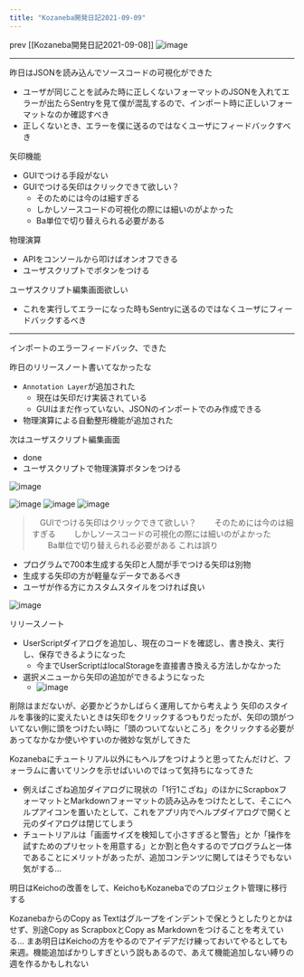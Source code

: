 ```yaml
---
title: "Kozaneba開発日記2021-09-09"
---
```


prev [[Kozaneba開発日記2021-09-08]]
![image](https://gyazo.com/cef794096b06743c1bbd9b9c4b40f0c4/thumb/1000)

---
昨日はJSONを読み込んでソースコードの可視化ができた
- ユーザが同じことを試みた時に正しくないフォーマットのJSONを入れてエラーが出たらSentryを見て僕が混乱するので、インポート時に正しいフォーマットなのか確認すべき
- 正しくないとき、エラーを僕に送るのではなくユーザにフィードバックすべき

矢印機能
- GUIでつける手段がない
- GUIでつける矢印はクリックできて欲しい？
    - そのためには今のは細すぎる
    - しかしソースコードの可視化の際には細いのがよかった
    - Ba単位で切り替えられる必要がある

物理演算
- APIをコンソールから叩けばオンオフできる
- ユーザスクリプトでボタンをつける

ユーザスクリプト編集画面欲しい
- これを実行してエラーになった時もSentryに送るのではなくユーザにフィードバックするべき

---
インポートのエラーフィードバック、できた

昨日のリリースノート書いてなかったな
- `Annotation Layer`が追加された
    - 現在は矢印だけ実装されている
    - GUIはまだ作っていない、JSONのインポートでのみ作成できる
- 物理演算による自動整形機能が追加された


次はユーザスクリプト編集画面
- done
- ユーザスクリプトで物理演算ボタンをつける

![image](https://gyazo.com/d493d53577b82f002ebac352258d2925/thumb/1000)

![image](https://gyazo.com/679775b480aa540d3a095a97287a9792/thumb/1000)
![image](https://gyazo.com/8f571f642b87f4a20ae59fa5f7f0207a/thumb/1000)
![image](https://gyazo.com/6f34662f37f13b9ade7b6fd8b1d0ed51/thumb/1000)

> 　GUIでつける矢印はクリックできて欲しい？
>  　　そのためには今のは細すぎる
>  　　しかしソースコードの可視化の際には細いのがよかった
>  　　Ba単位で切り替えられる必要がある
これは誤り
- プログラムで700本生成する矢印と人間が手でつける矢印は別物
- 生成する矢印の方が軽量なデータであるべき
- ユーザが作る方にカスタムスタイルをつければ良い

![image](https://gyazo.com/8c1ce3bb6927e704966910f4aaa240b0/thumb/1000)

リリースノート
- UserScriptダイアログを追加し、現在のコードを確認し、書き換え、実行し、保存できるようになった
    - 今までUserScriptはlocalStorageを直接書き換える方法しかなかった
- 選択メニューから矢印の追加ができるようになった
    - ![image](https://gyazo.com/cef794096b06743c1bbd9b9c4b40f0c4/thumb/1000)

削除はまだないが、必要かどうかしばらく運用してから考えよう
矢印のスタイルを事後的に変えたいときは矢印をクリックするつもりだったが、矢印の頭がついてない側に頭をつけたい時に「頭のついてないところ」をクリックする必要があってなかなか使いやすいのか微妙な気がしてきた

Kozanebaにチュートリアル以外にもヘルプをつけようと思ってたんだけど、フォーラムに書いてリンクを示せばいいのではって気持ちになってきた
- 例えばこざね追加ダイアログに現状の「1行1こざね」のほかにScrapboxフォーマットとMarkdownフォーマットの読み込みをつけたとして、そこにヘルプアイコンを置いたとして、これをアプリ内でヘルプダイアログで開くと元のダイアログは閉じてしまう
- チュートリアルは「画面サイズを検知して小さすぎると警告」とか「操作を試すためのプリセットを用意する」とか割と色々するのでプログラムと一体であることにメリットがあったが、追加コンテンツに関してはそうでもない気がする…

明日はKeichoの改善をして、KeichoもKozanebaでのプロジェクト管理に移行する

KozanebaからのCopy as Textはグループをインデントで保とうとしたりとかはせず、別途Copy as ScrapboxとCopy as Markdownをつけることを考えている…
まあ明日はKeichoの方をやるのでアイデアだけ練っておいてやるとしても来週。機能追加ばかりしすぎという説もあるので、あえて機能追加しない縛りの週を作るかもしれない